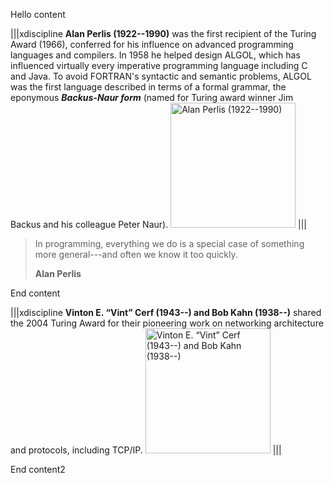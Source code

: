 Hello content 

|||xdiscipline
**Alan Perlis (1922--1990)** was the first recipient of the Turing Award (1966), conferred for his influence on advanced programming languages and compilers. In 1958 he helped design ALGOL, which has influenced virtually every imperative programming language including C and Java.  To avoid FORTRAN's syntactic and semantic problems, ALGOL was the first language described in terms of a formal grammar, the eponymous ___Backus-Naur form___ (named for Turing award winner Jim Backus and his colleague Peter Naur).
<img alt='Alan Perlis (1922--1990)' src='turing/figs/perlis.png' style='width:200px' />
|||


> In programming, everything we do is a special case of something more general---and often we know it too quickly.
>
> __Alan Perlis__

 End content



|||xdiscipline
**Vinton E. “Vint” Cerf (1943--) and Bob Kahn (1938--)** shared the 2004 Turing Award for their pioneering work on networking architecture and protocols, including TCP/IP.
<img alt='Vinton E. “Vint” Cerf (1943--) and Bob Kahn (1938--)' src='turing/figs/cerf_kahn.png' style='width:200px' />
|||



End content2
